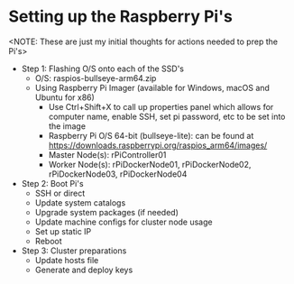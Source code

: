 # Setting up the Raspberry Pi's
<NOTE: These are just my initial thoughts for actions needed to prep the Pi's>

- Step 1: Flashing O/S onto each of the SSD's
  - O/S: raspios-bullseye-arm64.zip
  - Using Raspberry Pi Imager (available for Windows, macOS and Ubuntu for x86)
    - Use Ctrl+Shift+X to call up properties panel which allows for computer name, enable SSH, set pi password, etc to be set into the image
    - Raspberry Pi O/S 64-bit (bullseye-lite): can be found at https://downloads.raspberrypi.org/raspios_arm64/images/
    - Master Node(s): rPiController01
    - Worker Node(s): rPiDockerNode01, rPiDockerNode02, rPiDockerNode03, rPiDockerNode04
- Step 2: Boot Pi's
  - SSH or direct
  - Update system catalogs
  - Upgrade system packages (if needed)
  - Update machine configs for cluster node usage
  - Set up static IP
  - Reboot
- Step 3: Cluster preparations
  - Update hosts file
  - Generate and deploy keys
